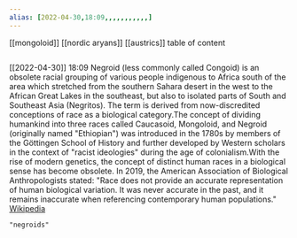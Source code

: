 ```yaml
---
alias: [2022-04-30,18:09,,,,,,,,,,,]
---
```

[[mongoloid]] [[nordic aryans]] [[austrics]]
table of content
```toc
```

[[2022-04-30]] 18:09
Negroid (less commonly called Congoid) is an obsolete racial grouping of various people indigenous to Africa south of the area which stretched from the southern Sahara desert in the west to the African Great Lakes in the southeast, but also to isolated parts of South and Southeast Asia (Negritos). The term is derived from now-discredited conceptions of race as a biological category.The concept of dividing humankind into three races called Caucasoid, Mongoloid, and Negroid (originally named "Ethiopian") was introduced in the 1780s by members of the Göttingen School of History and further developed by Western scholars in the context of "racist ideologies" during the age of colonialism.With the rise of modern genetics, the concept of distinct human races in a biological sense has become obsolete. In 2019, the American Association of Biological Anthropologists stated: "Race does not provide an accurate representation of human biological variation. It was never accurate in the past, and it remains inaccurate when referencing contemporary human populations."
[Wikipedia](https://en.wikipedia.org/wiki/Negroid)
```query
"negroids"
```